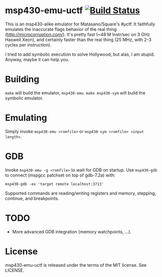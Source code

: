 msp430-emu-uctf [![Build Status](https://travis-ci.org/cemeyer/msp430-emu-uctf.png?branch=master)](https://travis-ci.org/cemeyer/msp430-emu-uctf)
===================

This is an msp430-alike emulator for Matasano/Square's #µctf. It faithfully
emulates the inaccurate flags behavior of the real thing
(http://microcorruption.com/). It's pretty fast (~48 M Instr/sec on 3 GHz
Haswell Xeon), and certainly faster than the real thing (25 MHz, with 2-3
cycles per instruction).

I tried to add symbolic execution to solve Hollywood, but alas, I am stupid.
Anyway, maybe it can help you.

Building
========

`make` will build the emulator, `msp430-emu`. `make msp430-sym` will build
the symbolic emulator.

Emulating
=========

Simply invoke `msp430-emu <romfile>` or `msp430-sym <romfile> <input length>`.

GDB
===

Invoke `msp430-emu -g <romfile>` to wait for GDB on startup. Use `msp430-gdb`
to connect (mspgcc patchset on top of gdb-7.2a) with:

    msp430-gdb -ex 'target remote localhost:3713'

Supported commands are reading/writing registers and memory, stepping,
continue, and breakpoints.

TODO
====

- More advanced GDB integration (memory watchpoints, ...).

License
=======

msp430-emu-uctf is released under the terms of the MIT license. See LICENSE.

